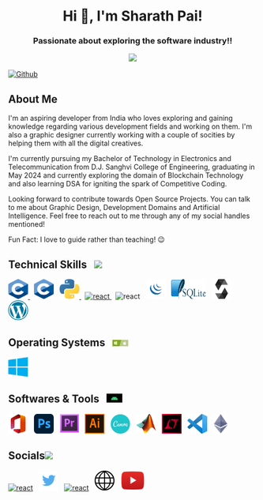 


<h1 align="center">Hi 👋, I'm Sharath Pai!</h1>
<h3 align="center">Passionate about exploring the software industry!!</h3>

<p align='center'>
  <a href='mailto:sharathpai107@gmail.com' target="_blank">
      <img src='https://img.shields.io/badge/-sharathpai107@gmail.com-c14438?style=flat&logo=Gmail&logoColor=white&link=mailto:sharathpai107.com'>
  </a>
 

[![Github](https://img.shields.io/github/followers/Sharath1036?label=Follow&style=social)](https://github.com/Sharath1036)

<h2>
    About Me
</h2>

I'm an aspiring developer from India who loves exploring and gaining knowledge regarding various development fields and working on them. I'm also a graphic designer currently working with a couple of socities by helping them with all the digital creatives.

I'm currently pursuing my Bachelor of Technology in Electronics and Telecommunication from D.J. Sanghvi College of Engineering, graduating in May 2024 and currently exploring the domain of Blockchain Technology and also learning DSA for igniting the spark of Competitive Coding.

Looking forward to contribute towards Open Source Projects. You can talk to me about Graphic Design, Development Domains and Artificial Intelligence. Feel free to reach out to me through any of my social handles mentioned!

Fun Fact: I love to guide rather than teaching! 😉



<h2>
   Technical Skills &nbsp; <img src = "https://media2.giphy.com/media/QssGEmpkyEOhBCb7e1/giphy.gif?cid=ecf05e47a0n3gi1bfqntqmob8g9aid1oyj2wr3ds3mg700bl&rid=giphy.gif" width = 32px>
</h2>


<a href= "https://github.com/Sharath1036?tab=repositories&q=&type=&language=c&sort="> <img src="https://raw.githubusercontent.com/Sharath1036/readme-icon-gen/main/cprogramming.png" alt="react" width="40" height="40"/> </a>
&nbsp;
<a> <img src = "https://raw.githubusercontent.com/Sharath1036/readme-icon-gen/main/cprogramming.png" alt="react" width="40" height="40"/> </a>
&nbsp;
<a href = "https://github.com/Sharath1036?tab=repositories&q=&type=&language=python&sort="> <img src = "https://raw.githubusercontent.com/Sharath1036/readme-icon-gen/main/python.png" alt="react" width="40" height="40"/> </a>
&nbsp;
<a href = "https://github.com/Sharath1036?tab=repositories&q=&type=&language=javascript&sort="> <img src="https://seeklogo.com/images/J/javascript-js-logo-2949701702-seeklogo.com.png" alt="react" width="40" height="40"/> </a>
&nbsp;
<a> <img src="https://www.vectorlogo.zone/logos/getbootstrap/getbootstrap-icon.svg" alt="react" width="40" height="40"/> </a>
&nbsp;
<a> <img src ="https://raw.githubusercontent.com/Sharath1036/readme-icon-gen/main/jquery.png" alt="react" width="40" height="40"/> </a>
&nbsp;
<a> <img src="https://raw.githubusercontent.com/Sharath1036/readme-icon-gen/main/sqlite.png" alt="react" width="70" height="40"/> </a>
&nbsp;
<a> <img src ="https://raw.githubusercontent.com/Sharath1036/readme-icon-gen/main/solidity.png" alt="react" width="40" height="40"/> </a>
&nbsp;
<a> <img src ="https://raw.githubusercontent.com/Sharath1036/readme-icon-gen/main/wordpress.png" alt="react" width="40" height="40"/> </a>
&nbsp;

<h2>
   Operating Systems &nbsp; <img src = "https://raw.githubusercontent.com/Sharath1036/readme-icon-gen/main/operating-systems.gif" width = 32px>
</h2>

<a> <img src ='https://raw.githubusercontent.com/Sharath1036/readme-icon-gen/main/windows.png' width = "40" height= "40" alt="react"> </a>
&nbsp;

<h2>
   Softwares & Tools &nbsp; <img src = "https://raw.githubusercontent.com/Sharath1036/readme-icon-gen/main/androidbot.gif" width = 32px>
</h2>

<a> <img src ="https://raw.githubusercontent.com/Sharath1036/readme-icon-gen/main/ms-office.png" alt="react" width="40" height="40"/> </a>
&nbsp;
<a> <img src ='https://raw.githubusercontent.com/Sharath1036/readme-icon-gen/main/adobephotoshop.png' alt="react" width="40" height="40"/> </a>
&nbsp;
<a> <img src ='https://raw.githubusercontent.com/Sharath1036/readme-icon-gen/main/adobepremierepro.png' alt="react" width="40" height="40"/> </a>
&nbsp;
<a> <img src ='https://raw.githubusercontent.com/Sharath1036/readme-icon-gen/main/adobeillustrator.png' alt="react" width="40" height="40"/> </a>
&nbsp;
<a> <img src ='https://raw.githubusercontent.com/Sharath1036/readme-icon-gen/main/canva.png' alt="react" width="40" height="40"/> </a>
&nbsp;
<a> <img src ='https://raw.githubusercontent.com/Sharath1036/readme-icon-gen/main/matlab.png' alt="react" width="40" height="40"/> </a>
&nbsp;
<a> <img src ='https://raw.githubusercontent.com/Sharath1036/readme-icon-gen/main/ltspice.png' alt="react" width="40" height="40"/> </a>
&nbsp;
<a> <img src ='https://raw.githubusercontent.com/Sharath1036/readme-icon-gen/main/vscode.png' alt="react" width="40" height="40"/> </a>
&nbsp;
<a> <img src ='https://raw.githubusercontent.com/Sharath1036/readme-icon-gen/main/ethereum.png' alt="react" width="30" height="40"/> </a>
&nbsp;


<h2>
   Socials<img src='https://raw.githubusercontent.com/ShahriarShafin/ShahriarShafin/main/Assets/handshake.gif' width="100px">
</h2>

<a href = 'https://www.linkedin.com/in/sharathpai107'> <img width = "40" height= "40" alt="react" src="https://raw.githubusercontent.com/rahulbanerjee26/githubAboutMeGenerator/main/icons/linked-in-alt.svg"/></a>
&nbsp;
<a href = 'https://www.twitter.com/Sharath1072'> <img width = "40" height= "40" alt="react" src="https://raw.githubusercontent.com/Sharath1036/readme-icon-gen/main/twitter.png"/></a>
&nbsp;
<a href = 'https://www.instagram.com/sharath_1007'> <img width = "40" height= "40" alt="react" src="https://raw.githubusercontent.com/rahulbanerjee26/githubAboutMeGenerator/main/icons/instagram.svg"/></a>
&nbsp;
<a href = 'https://www.swiftundergrads.ga'> <img width = "40" height= "40" alt="react" src="https://raw.githubusercontent.com/Sharath1036/readme-icon-gen/main/site.png"/></a>
&nbsp;
<a href = 'https://www.youtube.com/channel/UCSdthXAKgdyz8l5HKeIV28Q'> <img width = "50" height= "40" alt="react" src="https://raw.githubusercontent.com/Sharath1036/readme-icon-gen/main/youtube.png"/></a>
&nbsp;
<br>

